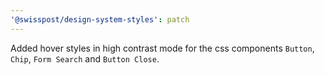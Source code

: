 ```yaml
---
'@swisspost/design-system-styles': patch
---
```


Added hover styles in high contrast mode for the css components `Button`, `Chip`, `Form Search` and `Button Close`.

